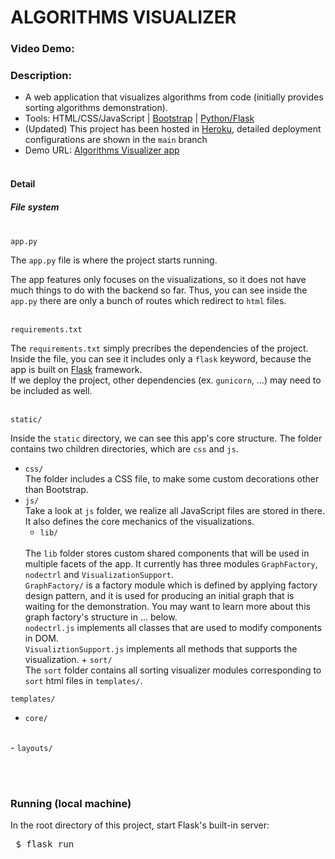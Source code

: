 # ALGORITHMS VISUALIZER
### Video Demo:  <URL HERE>
### Description:
- A web application that visualizes algorithms from code (initially provides sorting algorithms demonstration).
- Tools: 
HTML/CSS/JavaScript 
| [Bootstrap](https://getbootstrap.com/)
| [Python/Flask](https://flask.palletsprojects.com/en/2.2.x/)
- (Updated) This project has been hosted in 
[Heroku](https://www.heroku.com), 
detailed deployment configurations are shown in the <code>main</code> branch
- Demo URL: [Algorithms Visualizer app](https://tuss-algorithm-visualizer.herokuapp.com/)
<br><br>

#### Detail
##### File system

<br><code>app.py</code>

The <code>app.py</code> file is where the project starts running.

The app features only focuses on the visualizations, so it does not have much things to do with the backend so far.
Thus, you can see inside the <code>app.py</code> there are only a bunch of routes which redirect to 
<code>html</code> files.

<br><code>requirements.txt</code>

The <code>requirements.txt</code> simply precribes the dependencies of the project.
Inside the file, you can see it includes only a <code>flask</code> keyword, because the app is built on 
[Flask](https://flask.palletsprojects.com/en/2.2.x/) framework.<br>
If we deploy the project, other dependencies (ex. <code>gunicorn</code>, ...) may need to be included as well.

<br><code>static/</code>

Inside the <code>static</code> directory, we can see this app's core structure.
The folder contains two children directories, which are 
<code>css</code> and <code>js</code>.

- <code>css/</code><br>
The folder includes a CSS file, to make some custom decorations other than Bootstrap.
- <code>js/</code><br>
Take a look at <code>js</code> folder, we realize all JavaScript files are stored in there.
It also defines the core mechanics of the visualizations.
    + <code>lib/</code>
    <br>
    The <code>lib</code> folder stores custom shared components that will be used in multiple facets of the app.
    It currently has three modules 
    <code>GraphFactory</code>, <code>nodectrl</code> and <code>VisualizationSupport</code>.<br>
    <code>GraphFactory/</code> is a factory module which is defined by applying factory design pattern, and it is 
    used for producing an initial graph that is waiting for the demonstration. You may want to learn more about this 
    graph factory's structure in ... below.<br>
    <code>nodectrl.js</code> implements all classes that are used to modify components in DOM.<br>
    <code>VisualiztionSupport.js</code> implements all methods that supports the visualization.
    + <code>sort/</code>
    <br>
    The <code>sort</code> folder contains all sorting visualizer modules corresponding to <code>sort</code> html files in 
    <code>templates/</code>.

<code>templates/</code><br>
- <code>core/</code>
<br>
- <code>layouts/</code>

<br><br>

### Running (local machine)
In the root directory of this project, start Flask's built-in server:<br>
<pre> $ flask run </pre>

